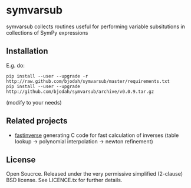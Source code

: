 symvarsub
=========

symvarsub collects routines useful for performing variable subsitutions in collections of SymPy expressions

Installation
------------
E.g. do:

    pip install --user --upgrade -r http://raw.github.com/bjodah/symvarsub/master/requirements.txt
    pip install --user --upgrade http://github.com/bjodah/symvarsub/archive/v0.0.9.tar.gz

(modify to your needs)

Related projects
----------------
* [fastinverse](http://github.com/bjodah/fastinverse) generating C code for fast calculation of inverses (table lookup -> polynomial interpolation -> newton refinement)

## License
Open Soucrce. Released under the very permissive simplified (2-clause) BSD license. See LICENCE.tx for further details.
